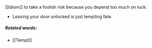 [[Idiom]]
to take a foolish risk because you depend too much on luck:

- Leaving your door unlocked is just tempting fate.

##### Related words:
- [[Tempt]]